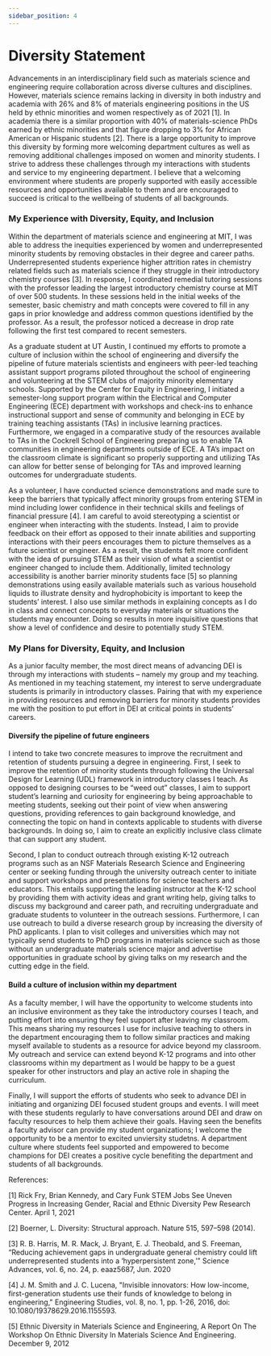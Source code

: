 ```yaml
---
sidebar_position: 4
---
```


# Diversity Statement

Advancements in an interdisciplinary field such as materials science and engineering require collaboration across diverse cultures and disciplines. However, materials science remains lacking in diversity in both industry and academia with 26% and 8% of materials engineering positions in the US held by ethnic minorities and women respectively as of 2021 [1]. In academia there is a similar proportion with 40% of materials-science PhDs earned by ethnic minorities and that figure dropping to 3% for African American or Hispanic students [2]. There is a large opportunity to improve this diversity by forming more welcoming department cultures as well as removing additional challenges imposed on women and minority students.  I strive to address these challenges through my interactions with students and service to my engineering department. I believe that a welcoming environment where students are properly supported with easily accessible resources and opportunities available to them and are encouraged to succeed is critical to the wellbeing of students of all backgrounds.

### My Experience with Diversity, Equity, and Inclusion
Within the department of materials science and engineering at MIT, I was able to address the inequities experienced by women and underrepresented minority students by removing obstacles in their degree and career paths. Underrepresented students experience higher attrition rates in chemistry related fields such as materials science if they struggle in their introductory chemistry courses [3]. In response, I coordinated remedial tutoring sessions with the professor leading the largest introductory chemistry course at MIT of over 500 students. In these sessions held in the initial weeks of the semester, basic chemistry and math concepts were covered to fill in any gaps in prior knowledge and address common questions identified by the professor. As a result, the professor noticed a decrease in drop rate following the first test compared to recent semesters.

As a graduate student at UT Austin, I continued my efforts to promote a culture of inclusion within the school of engineering and diversify the pipeline of future materials scientists and engineers with peer-led teaching assistant support programs piloted throughout the school of engineering and volunteering at the STEM clubs of majority minority elementary schools. Supported by the Center for Equity in Engineering, I initiated a semester-long support program within the Electrical and Computer Engineering (ECE) department with workshops and check-ins to enhance instructional support and sense of community and belonging in ECE by training teaching assistants (TAs) in inclusive learning practices. Furthermore, we engaged in a comparative study of the resources available to TAs in the Cockrell School of Engineering preparing us to enable TA communities in engineering departments outside of ECE. A TA’s impact on the classroom climate is significant so properly supporting and utilizing TAs can allow for better sense of belonging for TAs and improved learning outcomes for undergraduate students.

As a volunteer, I have conducted science demonstrations and made sure to keep the barriers that typically affect minority groups from entering STEM in mind including lower confidence in their technical skills and feelings of financial pressure [4]. I am careful to avoid stereotyping a scientist or engineer when interacting with the students. Instead, I aim to provide feedback on their effort as opposed to their innate abilities and supporting interactions with their peers encourages them to picture themselves as a future scientist or engineer. As a result, the students felt more confident with the idea of pursuing STEM as their vision of what a scientist or engineer changed to include them. Additionally, limited technology accessibility is another barrier minority students face [5] so planning demonstrations using easily available materials such as various household liquids to illustrate density and hydrophobicity is important to keep the students’ interest. I also use similar methods in explaining concepts as I do in class and connect concepts to everyday materials or situations the students may encounter. Doing so results in more inquisitive questions that show a level of confidence and desire to potentially study STEM.

### My Plans for Diversity, Equity, and Inclusion
As a junior faculty member, the most direct means of advancing DEI is through my interactions with students – namely my group and my teaching. As mentioned in my teaching statement, my interest to serve undergraduate students is primarily in introductory classes. Pairing that with my experience in providing resources and removing barriers for minority students provides me with the position to put effort in DEI at critical points in students’ careers.  

#### Diversify the pipeline of future engineers
I intend to take two concrete measures to improve the recruitment and retention of students pursuing a degree in engineering. First, I seek to improve the retention of minority students through following the Universal Design for Learning (UDL) framework in introductory classes I teach. As opposed to designing courses to be “weed out” classes, I aim to support student’s learning and curiosity for engineering by being approachable to meeting students, seeking out their point of view when answering questions, providing references to gain background knowledge, and connecting the topic on hand in contexts applicable to students with diverse backgrounds. In doing so, I aim to create an explicitly inclusive class climate that can support any student. 

Second, I plan to conduct outreach through existing K-12 outreach programs such as an NSF Materials Research Science and Engineering center or seeking funding through the university outreach center to initiate and support workshops and presentations for science teachers and educators. This entails supporting the leading instructor at the K-12 school by providing them with activity ideas and grant writing help, giving talks to discuss my background and career path, and recruiting undergraduate and graduate students to volunteer in the outreach sessions.  Furthermore, I can use outreach to build a diverse research group by increasing the diversity of PhD applicants. I plan to visit colleges and universities which may not typically send students to PhD programs in materials science such as those without an undergraduate materials science major and advertise opportunities in graduate school by giving talks on my research and the cutting edge in the field.

#### Build a culture of inclusion within my department
As a faculty member, I will have the opportunity to welcome students into an inclusive environment as they take the introductory courses I teach, and putting effort into ensuring they feel support after leaving my classroom. This means sharing my resources I use for inclusive teaching to others in the department encouraging them to follow similar practices and making myself available to students as a resource for advice beyond my classroom. My outreach and service can extend beyond K-12 programs and into other classrooms within my department as I would be happy to be a guest speaker for other instructors and play an active role in shaping the curriculum.

Finally, I will support the efforts of students who seek to advance DEI in initiating and organizing DEI focused student groups and events. I will meet with these students regularly to have conversations around DEI and draw on faculty resources to help them achieve their goals. Having seen the benefits a faculty advisor can provide my student organizations; I welcome the opportunity to be a mentor to excited unviersity studetns. A department culture where students feel supported and empowered to become champions for DEI creates a positive cycle benefiting the department and students of all backgrounds.

References:

[1]	Rick Fry, Brian Kennedy, and Cary Funk STEM Jobs See Uneven Progress in Increasing Gender, Racial and Ethnic Diversity Pew Research Center. April 1, 2021

[2]	Boerner, L. Diversity: Structural approach. Nature 515, 597–598 (2014). 

[3]	R. B. Harris, M. R. Mack, J. Bryant, E. J. Theobald, and S. Freeman, “Reducing achievement gaps in undergraduate general chemistry could lift underrepresented students into a ‘hyperpersistent zone,’” Science Advances, vol. 6, no. 24, p. eaaz5687, Jun. 2020

[4] 	J. M. Smith and J. C. Lucena, "Invisible innovators: How low-income, first-generation students use their funds of knowledge to belong in engineering," Engineering Studies, vol. 8, no. 1, pp. 1-26, 2016, doi: 10.1080/19378629.2016.1155593.

[5]	Ethnic Diversity in Materials Science and Engineering, A Report On The Workshop On Ethnic Diversity In Materials Science And Engineering. December 9, 2012

